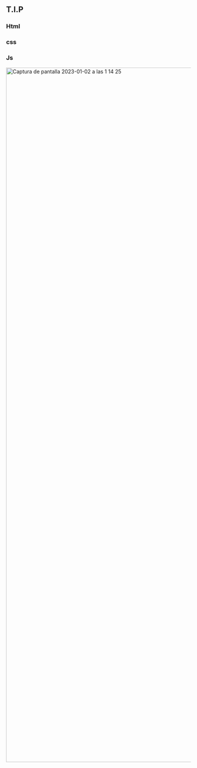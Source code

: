 ## T.I.P
### Html
### css
### Js

<img width="1894" alt="Captura de pantalla 2023-01-02 a las 1 14 25" src="https://user-images.githubusercontent.com/95493476/210188199-312fc6ee-a976-4b14-9314-6686545bdbce.png">


